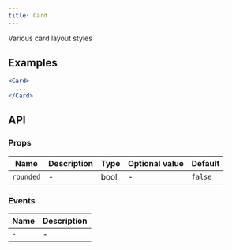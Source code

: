 ```yaml
---
title: Card
---
```

Various card layout styles

## Examples

```jsx
<Card>
  ...
</Card>
```

## API

### Props
Name | Description | Type | Optional value | Default
--- | --- | --- | --- | ---
`rounded` | - | bool | - | `false`

### Events
Name | Description
--- | ---
`-` | -
